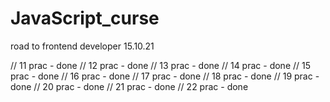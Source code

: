 # JavaScript_curse
road to frontend developer 
15.10.21 

// 11 prac - done 
// 12 prac - done
// 13 prac - done
// 14 prac - done
// 15 prac - done
// 16 prac - done
// 17 prac - done
// 18 prac - done
// 19 prac - done 
// 20 prac - done
// 21 prac - done
// 22 prac - done